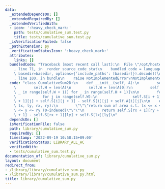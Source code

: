 ```yaml
---
data:
  _extendedDependsOn: []
  _extendedRequiredBy: []
  _extendedVerifiedWith:
  - icon: ':heavy_check_mark:'
    path: tests/cumulative_sum.test.py
    title: tests/cumulative_sum.test.py
  _isVerificationFailed: false
  _pathExtension: py
  _verificationStatusIcon: ':heavy_check_mark:'
  attributes:
    links: []
  bundledCode: "Traceback (most recent call last):\n  File \"/opt/hostedtoolcache/PyPy/3.7.13/x64/site-packages/onlinejudge_verify/documentation/build.py\"\
    , line 71, in _render_source_code_stat\n    bundled_code = language.bundle(stat.path,\
    \ basedir=basedir, options={'include_paths': [basedir]}).decode()\n  File \"/opt/hostedtoolcache/PyPy/3.7.13/x64/site-packages/onlinejudge_verify/languages/python.py\"\
    , line 100, in bundle\n    raise NotImplementedError\nNotImplementedError\n"
  code: "class CumulativeSum2D:\n    def __init__(self, A):\n        self.A = A\n\
    \        self.H = len(A)\n        self.W = len(A[0])\n        self.S = [[0 for\
    \ _ in range(self.W + 1)] for _ in range(self.H + 1)]\n\n        for i in range(self.H):\n\
    \            for j in range(self.W):\n                self.S[i + 1][j + 1] = self.S[i\
    \ + 1][j] + self.S[i][j + 1] - self.S[i][j] + self.A[i][j]\n\n    def sum(self,\
    \ lx, ly, rx, ry):\n        \"\"\"return sum of area s.t. lx <= x <= rx and ly\
    \ <= y <= ry (0-indexed)\"\"\"\n        return self.S[rx + 1][ry + 1] - self.S[lx][ry\
    \ + 1] - self.S[rx + 1][ly] + self.S[lx][ly]\n"
  dependsOn: []
  isVerificationFile: false
  path: library/cumulative_sum.py
  requiredBy: []
  timestamp: '2022-09-19 10:50:15+09:00'
  verificationStatus: LIBRARY_ALL_AC
  verifiedWith:
  - tests/cumulative_sum.test.py
documentation_of: library/cumulative_sum.py
layout: document
redirect_from:
- /library/library/cumulative_sum.py
- /library/library/cumulative_sum.py.html
title: library/cumulative_sum.py
---
```

